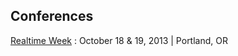 ## Conferences

[Realtime Week](http://2013.realtimeconf.com/)
: October 18 & 19, 2013 | Portland, OR
